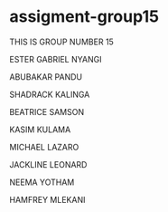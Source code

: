 # assigment-group15

THIS IS GROUP NUMBER 15

ESTER GABRIEL NYANGI

ABUBAKAR PANDU

SHADRACK KALINGA

BEATRICE SAMSON

KASIM KULAMA

MICHAEL LAZARO

JACKLINE LEONARD

NEEMA YOTHAM

HAMFREY MLEKANI
